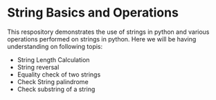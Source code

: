 # String Basics and Operations
This respository demonstrates the use of strings in python and various operations performed on strings in python.
Here we will be having understanding on following topis:
- String Length Calculation 
- String reversal
- Equality check of two strings
- Check String palindrome
- Check substring of a string

